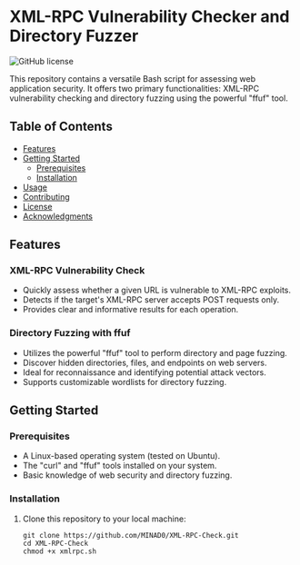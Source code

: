 # XML-RPC Vulnerability Checker and Directory Fuzzer

![GitHub license](https://img.shields.io/badge/license-MIT-blue.svg)

This repository contains a versatile Bash script for assessing web application security. It offers two primary functionalities: XML-RPC vulnerability checking and directory fuzzing using the powerful "ffuf" tool.

## Table of Contents
- [Features](#features)
- [Getting Started](#getting-started)
  - [Prerequisites](#prerequisites)
  - [Installation](#installation)
- [Usage](#usage)
- [Contributing](#contributing)
- [License](#license)
- [Acknowledgments](#acknowledgments)

## Features

### XML-RPC Vulnerability Check
- Quickly assess whether a given URL is vulnerable to XML-RPC exploits.
- Detects if the target's XML-RPC server accepts POST requests only.
- Provides clear and informative results for each operation.

### Directory Fuzzing with ffuf
- Utilizes the powerful "ffuf" tool to perform directory and page fuzzing.
- Discover hidden directories, files, and endpoints on web servers.
- Ideal for reconnaissance and identifying potential attack vectors.
- Supports customizable wordlists for directory fuzzing.

## Getting Started

### Prerequisites
- A Linux-based operating system (tested on Ubuntu).
- The "curl" and "ffuf" tools installed on your system.
- Basic knowledge of web security and directory fuzzing.

### Installation
1. Clone this repository to your local machine:

   ```shell
   git clone https://github.com/MINAD0/XML-RPC-Check.git
   cd XML-RPC-Check
   chmod +x xmlrpc.sh
